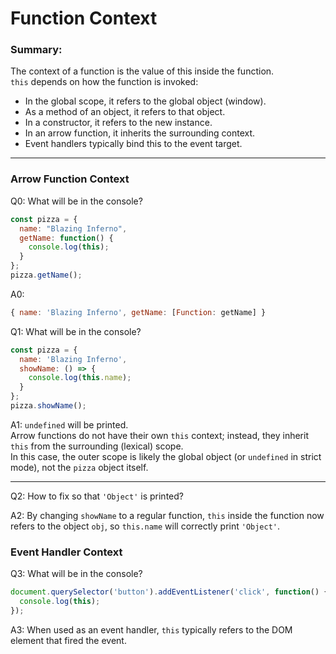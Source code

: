 # Function Context

### Summary:  

The context of a function is the value of this inside the function.  
`this` depends on how the function is invoked:
- In the global scope, it refers to the global object (window).
- As a method of an object, it refers to that object.
- In a constructor, it refers to the new instance.
- In an arrow function, it inherits the surrounding context.
- Event handlers typically bind this to the event target.

---
### Arrow Function Context

Q0: What will be in the console?
```js
const pizza = {
  name: "Blazing Inferno",
  getName: function() {
    console.log(this);
  }
};
pizza.getName();
```
A0:
```js
{ name: 'Blazing Inferno', getName: [Function: getName] }
```

Q1: What will be in the console?

```js
const pizza = {
  name: 'Blazing Inferno',
  showName: () => {
    console.log(this.name);
  }
};
pizza.showName();
```

A1: `undefined` will be printed.  
Arrow functions do not have their own `this` context; instead, they inherit `this` from the surrounding (lexical) scope.  
In this case, the outer scope is likely the global object (or `undefined` in strict mode), not the `pizza` object itself.

---
Q2: How to fix so that `'Object'` is printed?

A2: By changing `showName` to a regular function, `this` inside the function now refers to the object `obj`, so `this.name` will correctly print `'Object'`.

### Event Handler Context

Q3: What will be in the console?
```js
document.querySelector('button').addEventListener('click', function() {
  console.log(this);
});
```
A3: When used as an event handler, `this` typically refers to the DOM element that fired the event.
